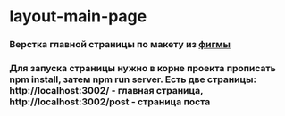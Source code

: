 # layout-main-page

### Верстка главной страницы по макету из [фигмы](https://www.figma.com/file/l618fvsKezoCDAITxQ9Ek6/%D0%B1%D0%BB%D0%BE%D0%B3-(Copy)?node-id=1%3A1726&t=hQA0OCoBjTmiOO0m-0)

### Для запуска страницы нужно в корне проекта прописать npm install, затем npm run server. Есть две страницы: http://localhost:3002/ - главная страница, http://localhost:3002/post - страница поста